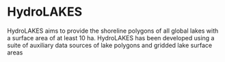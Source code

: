 # HydroLAKES

HydroLAKES aims to provide the shoreline polygons of all global lakes with a surface area of at least 10 ha. HydroLAKES has been developed using a suite of auxiliary data sources of lake polygons and gridded lake surface areas

